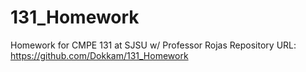 # 131_Homework
Homework for CMPE 131 at SJSU w/ Professor Rojas
Repository URL: https://github.com/Dokkam/131_Homework
